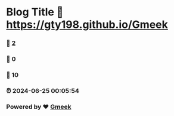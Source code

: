 # Blog Title :link: https://gty198.github.io/Gmeek 
### :page_facing_up: [2](https://gty198.github.io/Gmeek/tag.html) 
### :speech_balloon: 0 
### :hibiscus: 10 
### :alarm_clock: 2024-06-25 00:05:54 
### Powered by :heart: [Gmeek](https://github.com/Meekdai/Gmeek)
